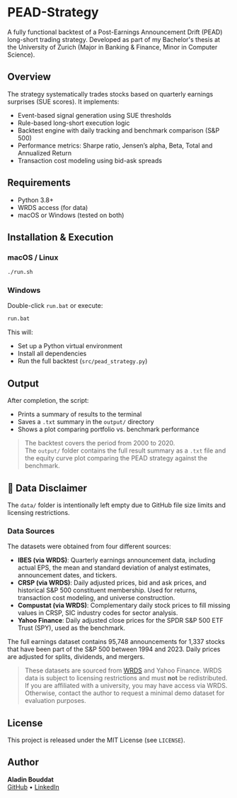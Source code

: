 # PEAD-Strategy

A fully functional backtest of a Post-Earnings Announcement Drift (PEAD) long-short trading strategy. Developed as part of my Bachelor's thesis at the University of Zurich (Major in Banking & Finance, Minor in Computer Science).

## Overview

The strategy systematically trades stocks based on quarterly earnings surprises (SUE scores). It implements:

- Event-based signal generation using SUE thresholds  
- Rule-based long-short execution logic  
- Backtest engine with daily tracking and benchmark comparison (S&P 500)  
- Performance metrics: Sharpe ratio, Jensen’s alpha, Beta, Total and Annualized Return  
- Transaction cost modeling using bid-ask spreads  

## Requirements

- Python 3.8+  
- WRDS access (for data)  
- macOS or Windows (tested on both)  

## Installation & Execution

### macOS / Linux

```bash
./run.sh
```

### Windows

Double-click `run.bat` or execute:

```cmd
run.bat
```

This will:
- Set up a Python virtual environment  
- Install all dependencies  
- Run the full backtest (`src/pead_strategy.py`)  

## Output

After completion, the script:
- Prints a summary of results to the terminal  
- Saves a `.txt` summary in the `output/` directory  
- Shows a plot comparing portfolio vs. benchmark performance  

> The backtest covers the period from 2000 to 2020.  
> The `output/` folder contains the full result summary as a `.txt` file and the equity curve plot comparing the PEAD strategy against the benchmark.

## 📁 Data Disclaimer

The `data/` folder is intentionally left empty due to GitHub file size limits and licensing restrictions.

### Data Sources

The datasets were obtained from four different sources:

- **IBES (via WRDS)**: Quarterly earnings announcement data, including actual EPS, the mean and standard deviation of analyst estimates, announcement dates, and tickers.
- **CRSP (via WRDS)**: Daily adjusted prices, bid and ask prices, and historical S&P 500 constituent membership. Used for returns, transaction cost modeling, and universe construction.
- **Compustat (via WRDS)**: Complementary daily stock prices to fill missing values in CRSP, SIC industry codes for sector analysis.
- **Yahoo Finance**: Daily adjusted close prices for the SPDR S&P 500 ETF Trust (SPY), used as the benchmark.

The full earnings dataset contains 95,748 announcements for 1,337 stocks that have been part of the S&P 500 between 1994 and 2023. Daily prices are adjusted for splits, dividends, and mergers.

> These datasets are sourced from [WRDS](https://wrds-www.wharton.upenn.edu/) and Yahoo Finance. WRDS data is subject to licensing restrictions and must **not** be redistributed.  
> If you are affiliated with a university, you may have access via WRDS.  
> Otherwise, contact the author to request a minimal demo dataset for evaluation purposes.

## License

This project is released under the MIT License (see `LICENSE`).

## Author

**Aladin Bouddat**  
[GitHub](https://github.com/aladinbouddat) • [LinkedIn](https://www.linkedin.com/in/aladinbouddat)
